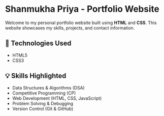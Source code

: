 # Shanmukha Priya - Portfolio Website

Welcome to my personal portfolio website built using **HTML** and **CSS**. This website showcases my skills, projects, and contact information.

## 🚀 Technologies Used
- HTML5
- CSS3

## 💡 Skills Highlighted
- Data Structures & Algorithms (DSA)
- Competitive Programming (CP)
- Web Development (HTML, CSS, JavaScript)
- Problem Solving & Debugging
- Version Control (Git & GitHub)
